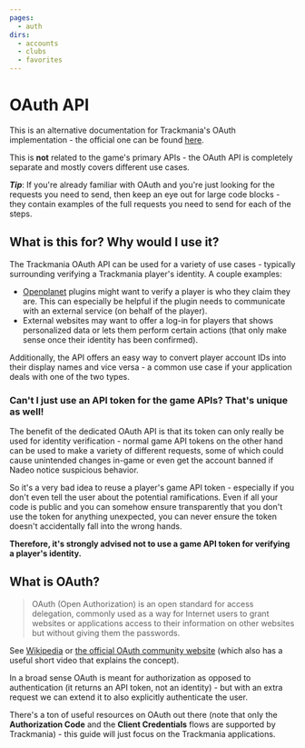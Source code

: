 ```yaml
---
pages:
  - auth
dirs:
  - accounts
  - clubs
  - favorites
---
```


# OAuth API

This is an alternative documentation for Trackmania's OAuth implementation - the official one can be found [here](https://doc.trackmania.com/web-services/auth/).

This is **not** related to the game's primary APIs - the OAuth API is completely separate and mostly covers different use cases.

***Tip***: If you're already familiar with OAuth and you're just looking for the requests you need to send, then keep an eye out for large code blocks - they contain examples of the full requests you need to send for each of the steps.

## What is this for? Why would I use it?

The Trackmania OAuth API can be used for a variety of use cases - typically surrounding verifying a Trackmania player's identity. A couple examples:

- [Openplanet](https://openplanet.nl/) plugins might want to verify a player is who they claim they are. This can especially be helpful if the plugin needs to communicate with an external service (on behalf of the player).
- External websites may want to offer a log-in for players that shows personalized data or lets them perform certain actions (that only make sense once their identity has been confirmed).

Additionally, the API offers an easy way to convert player account IDs into their display names and vice versa - a common use case if your application deals with one of the two types.

### Can't I just use an API token for the game APIs? That's unique as well!

The benefit of the dedicated OAuth API is that its token can only really be used for identity verification - normal game API tokens on the other hand can be used to make a variety of different requests, some of which could cause unintended changes in-game or even get the account banned if Nadeo notice suspicious behavior.

So it's a very bad idea to reuse a player's game API token - especially if you don't even tell the user about the potential ramifications. Even if all your code is public and you can somehow ensure transparently that you don't use the token for anything unexpected, you can never ensure the token doesn't accidentally fall into the wrong hands.

**Therefore, it's strongly advised not to use a game API token for verifying a player's identity.**

## What is OAuth?

> OAuth (Open Authorization) is an open standard for access delegation, commonly used as a way for Internet users to grant websites or applications access to their information on other websites but without giving them the passwords.

See [Wikipedia](https://en.wikipedia.org/wiki/OAuth) or [the official OAuth community website](https://oauth.net/) (which also has a useful short video that explains the concept).

In a broad sense OAuth is meant for authorization as opposed to authentication (it returns an API token, not an identity) - but with an extra request we can extend it to also explicitly authenticate the user.

There's a ton of useful resources on OAuth out there (note that only the **Authorization Code** and the **Client Credentials** flows are supported by Trackmania) - this guide will just focus on the Trackmania applications.



